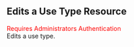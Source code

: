 ## Edits a Use Type Resource
<span style="color:red">Requires Administrators Authentication</span>  
Edits a use type.
